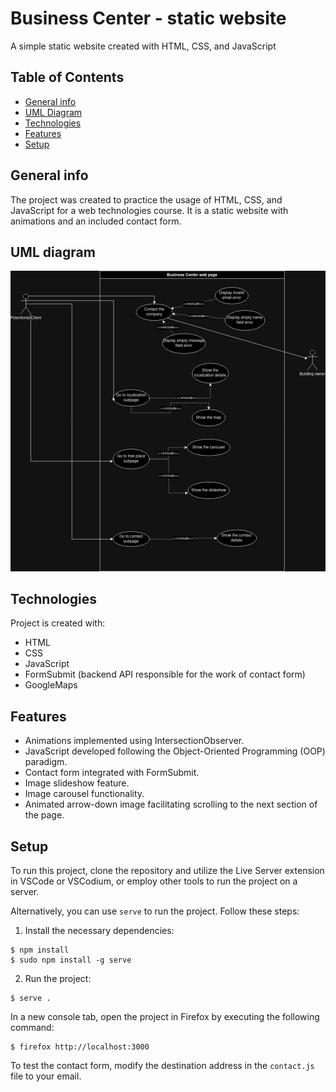 # Business Center - static website 

A simple static website created with HTML, CSS, and JavaScript 

## Table of Contents

* [General info](#general-info)
* [UML Diagram](#uml-diagram)
* [Technologies](#technologies)
* [Features](#features)
* [Setup](#setup)

## General info

The project was created to practice the usage of HTML, CSS, and JavaScript for a web technologies course. It is a static website with animations and an included contact form.

## UML diagram

![Alt text here](images/UseCaseUML.drawio.png)

## Technologies

Project is created with:
* HTML
* CSS
* JavaScript
* FormSubmit (backend API responsible for the work of contact form)
* GoogleMaps 

## Features

* Animations implemented using IntersectionObserver.
* JavaScript developed following the Object-Oriented Programming (OOP) paradigm.
* Contact form integrated with FormSubmit.
* Image slideshow feature.
* Image carousel functionality.
* Animated arrow-down image facilitating scrolling to the next section of the page.

## Setup

To run this project, clone the repository and utilize the Live Server extension in VSCode or VSCodium, or employ other tools to run the project on a server.

Alternatively, you can use `serve` to run the project. Follow these steps:

1. Install the necessary dependencies:
```
$ npm install
$ sudo npm install -g serve
```

2. Run the project:

```
$ serve .
```

In a new console tab, open the project in Firefox by executing the following command:

```
$ firefox http://localhost:3000
```

To test the contact form, modify the destination address in the `contact.js` file to your email.